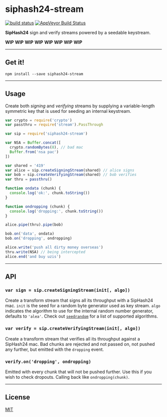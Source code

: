 # siphash24-stream

[![build status](http://img.shields.io/travis/chiefbiiko/siphash24-stream.svg?style=flat)](http://travis-ci.org/chiefbiiko/siphash24-stream) [![AppVeyor Build Status](https://ci.appveyor.com/api/projects/status/github/chiefbiiko/siphash24-stream?branch=master&svg=true)](https://ci.appveyor.com/project/chiefbiiko/siphash24-stream)

**SipHash24** sign and verify streams powered by a seedable keystream.

**WIP** **WIP** **WIP** **WIP** **WIP** **WIP** **WIP** **WIP**

***

## Get it!

```
npm install --save siphash24-stream
```

***

## Usage

Create both *signing* and *verifying* streams by supplying a variable-length symmetric key that is used for seeding an internal keystream.

``` js
var crypto = require('crypto')
var passthru = require('stream').PassThrough

var sip = require('siphash24-stream')

var NSA = Buffer.concat([
  crypto.randomBytes(8), // bad mac
  Buffer.from('nsa pac')
])

var shared = '419'
var alice = sip.createSigningStream(shared) // alice signs
var bob = sip.createVerifyingStream(shared) // bob verifies
var thru = passthru()

function ondata (chunk) {
  console.log('ok:', chunk.toString())
}

function ondropping (chunk) {
  console.log('dropping:', chunk.toString())
}

alice.pipe(thru).pipe(bob)

bob.on('data', ondata)
bob.on('dropping', ondropping)

alice.write('push all dirty money overseas')
thru.write(NSA) // being intercepted
alice.end('and buy uzis')
```

***

## API

### `var sign = sip.createSigningStream(init[, algo])`

Create a transform stream that signs all its throughput with a SipHash24 mac. `init` is the seed for a random byte generator used as key stream. `algo` indicates the algorithm to use for the internal random number generator, defaults to `'alea'`. Check out  [`seedrandom`](https://github.com/davidbau/seedrandom#other-fast-prng-algorithms) for a list of supported algorithms.

### `var verify = sip.createVerifyingStream(init[, algo])`

Create a transform stream that verifies all its throughput against a SipHash24 mac. Bad chunks are rejected and not passed on, not pushed any further, but emitted with the `dropping` event.

### `verify.on('dropping', ondropping)`

Emitted with every chunk that will not be pushed further. Use this if you wish to check dropouts. Calling back like `ondropping(chunk)`.

***

## License

[MIT](./license.md)

